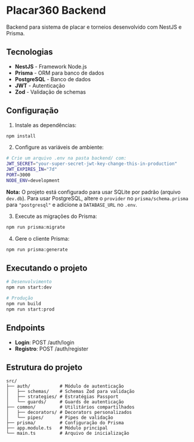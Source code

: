 # Placar360 Backend

Backend para sistema de placar e torneios desenvolvido com NestJS e Prisma.

## Tecnologias

- **NestJS** - Framework Node.js
- **Prisma** - ORM para banco de dados
- **PostgreSQL** - Banco de dados
- **JWT** - Autenticação
- **Zod** - Validação de schemas

## Configuração

1. Instale as dependências:
```bash
npm install
```

2. Configure as variáveis de ambiente:
```bash
# Crie um arquivo .env na pasta backend/ com:
JWT_SECRET="your-super-secret-jwt-key-change-this-in-production"
JWT_EXPIRES_IN="7d"
PORT=3000
NODE_ENV=development
```

**Nota:** O projeto está configurado para usar SQLite por padrão (arquivo `dev.db`). Para usar PostgreSQL, altere o `provider` no `prisma/schema.prisma` para `"postgresql"` e adicione a `DATABASE_URL` no `.env`.

3. Execute as migrações do Prisma:
```bash
npm run prisma:migrate
```

4. Gere o cliente Prisma:
```bash
npm run prisma:generate
```

## Executando o projeto

```bash
# Desenvolvimento
npm run start:dev

# Produção
npm run build
npm run start:prod
```

## Endpoints

- **Login**: POST /auth/login
- **Registro**: POST /auth/register

## Estrutura do projeto

```
src/
├── auth/           # Módulo de autenticação
│   ├── schemas/    # Schemas Zod para validação
│   ├── strategies/ # Estratégias Passport
│   └── guards/     # Guards de autenticação
├── common/         # Utilitários compartilhados
│   ├── decorators/ # Decorators personalizados
│   └── pipes/      # Pipes de validação
├── prisma/         # Configuração do Prisma
├── app.module.ts   # Módulo principal
└── main.ts         # Arquivo de inicialização
```
